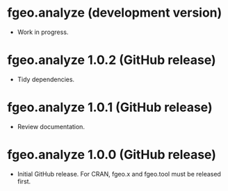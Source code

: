 # fgeo.analyze (development version)

* Work in progress.

# fgeo.analyze 1.0.2 (GitHub release)

* Tidy dependencies.

# fgeo.analyze 1.0.1 (GitHub release)

* Review documentation.

# fgeo.analyze 1.0.0 (GitHub release)

* Initial GitHub release. For CRAN, fgeo.x and fgeo.tool must be released first.
